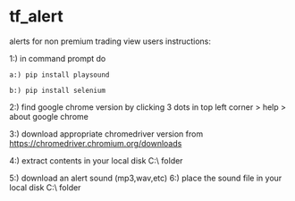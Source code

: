 # tf_alert
alerts for non premium trading view users
instructions:

1:) in command prompt do

    a:) pip install playsound

    b:) pip install selenium

2:) find google chrome version by clicking 3 dots in top left corner > help > about google chrome 

3:) download appropriate chromedriver version from https://chromedriver.chromium.org/downloads 

4:) extract contents in your local disk C:\ folder 

5:) download an alert sound (mp3,wav,etc) 6:) place the sound file in your local disk C:\ folder
